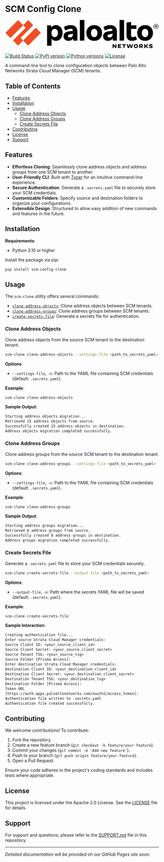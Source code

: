 # SCM Config Clone

![Banner Image](https://raw.githubusercontent.com/cdot65/scm-config-clone/refs/heads/main/docs/images/logo.svg)

[![Build Status](https://github.com/cdot65/scm-config-clone/actions/workflows/ci.yml/badge.svg)](https://github.com/cdot65/scm-config-clone/actions/workflows/ci.yml)
[![PyPI version](https://badge.fury.io/py/scm-config-clone.svg)](https://badge.fury.io/py/scm-config-clone)
[![Python versions](https://img.shields.io/pypi/pyversions/scm-config-clone.svg)](https://pypi.org/project/scm-config-clone/)
[![License](https://img.shields.io/github/license/cdot65/scm-config-clone.svg)](https://github.com/cdot65/scm-config-clone/blob/main/LICENSE)

A command-line tool to clone configuration objects between Palo Alto Networks Strata Cloud Manager (SCM) tenants.

## Table of Contents

- [Features](#features)
- [Installation](#installation)
- [Usage](#usage)
  - [Clone Address Objects](#clone-address-objects)
  - [Clone Address Groups](#clone-address-groups)
  - [Create Secrets File](#create-secrets-file)
- [Contributing](#contributing)
- [License](#license)
- [Support](#support)

## Features

- **Effortless Cloning**: Seamlessly clone address objects and address groups from one SCM tenant to another.
- **User-Friendly CLI**: Built with [Typer](https://typer.tiangolo.com/) for an intuitive command-line experience.
- **Secure Authentication**: Generate a `.secrets.yaml` file to securely store your SCM credentials.
- **Customizable Folders**: Specify source and destination folders to organize your configurations.
- **Extensible Design**: Structured to allow easy addition of new commands and features in the future.

## Installation

**Requirements**:

- Python 3.10 or higher

Install the package via pip:

```bash
pip install scm-config-clone
```

## Usage

The `scm-clone` utility offers several commands:

- [`clone-address-objects`](#clone-address-objects): Clone address objects between SCM tenants.
- [`clone-address-groups`](#clone-address-groups): Clone address groups between SCM tenants.
- [`create-secrets-file`](#create-secrets-file): Generate a secrets file for authentication.

### Clone Address Objects

Clone address objects from the source SCM tenant to the destination tenant.

```bash
scm-clone clone-address-objects --settings-file <path_to_secrets_yaml>
```

**Options**:

- `--settings-file`, `-s`: Path to the YAML file containing SCM credentials (default: `.secrets.yaml`).

**Example**:

```bash
scm-clone clone-address-objects
```

**Sample Output**:

```
Starting address objects migration...
Retrieved 15 address objects from source.
Successfully created 15 address objects in destination.
Address objects migration completed successfully.
```

### Clone Address Groups

Clone address groups from the source SCM tenant to the destination tenant.

```bash
scm-clone clone-address-groups --settings-file <path_to_secrets_yaml>
```

**Options**:

- `--settings-file`, `-s`: Path to the YAML file containing SCM credentials (default: `.secrets.yaml`).

**Example**:

```bash
scm-clone clone-address-groups
```

**Sample Output**:

```
Starting address groups migration...
Retrieved 8 address groups from source.
Successfully created 8 address groups in destination.
Address groups migration completed successfully.
```

### Create Secrets File

Generate a `.secrets.yaml` file to store your SCM credentials securely.

```bash
scm-clone create-secrets-file --output-file <path_to_secrets_yaml>
```

**Options**:

- `--output-file`, `-o`: Path where the secrets YAML file will be saved (default: `.secrets.yaml`).

**Example**:

```bash
scm-clone create-secrets-file
```

**Sample Interaction**:

```
Creating authentication file...
Enter source Strata Cloud Manager credentials:
Source Client ID: <your_source_client_id>
Source Client Secret: <your_source_client_secret>
Source Tenant TSG: <your_source_tsg>
Source Folder [Prisma Access]:
Enter destination Strata Cloud Manager credentials:
Destination Client ID: <your_destination_client_id>
Destination Client Secret: <your_destination_client_secret>
Destination Tenant TSG: <your_destination_tsg>
Destination Folder [Prisma Access]:
Token URL [https://auth.apps.paloaltonetworks.com/oauth2/access_token]:
Authentication file written to .secrets.yaml
Authentication file created successfully.
```

## Contributing

We welcome contributions! To contribute:

1. Fork the repository.
2. Create a new feature branch (`git checkout -b feature/your-feature`).
3. Commit your changes (`git commit -m 'Add new feature'`).
4. Push to your branch (`git push origin feature/your-feature`).
5. Open a Pull Request.

Ensure your code adheres to the project's coding standards and includes tests where appropriate.

## License

This project is licensed under the Apache 2.0 License. See the [LICENSE](./LICENSE) file for details.

## Support

For support and questions, please refer to the [SUPPORT.md](./SUPPORT.md) file in this repository.

---

*Detailed documentation will be provided on our GitHub Pages site soon.*